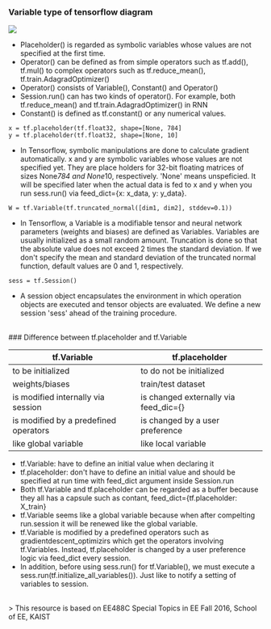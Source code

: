 
### Variable type of tensorflow diagram

![](https://docs.google.com/drawings/d/1qaFys5F7_FqI6FvVpQDGIDl-XJwLGh0x3SoL4BTAbw0/pub?w=480&amp;h=360)
* Placeholder() is regarded as symbolic variables whose values are not specified at the first time.
* Operator() can be defined as from simple operators such as tf.add(), tf.mul() to complex operators such as tf.reduce_mean(), tf.train.AdagradOptimizer()  
* Operator() consists of Variable(), Constant() and Operator()
* Session.run() can has two kinds of operator(). For example, both tf.reduce_mean() and tf.train.AdagradOptimizer() in RNN  
* Constant() is defined as tf.constant() or any numerical values. 

```
x = tf.placeholder(tf.float32, shape=[None, 784]
y = tf.placeholder(tf.float32, shape=[None, 10]
```
* In Tensorflow, symbolic manipulations are done to calculate gradient automatically. x and y are symbolic variables whose values are not specified yet. They are place holders for 32-bit floating matrices of sizes None*784 and None*10, respectively. 'None' means unspeficied. It will be specified later when the actual data is fed to x and y when you run sess.run() via feed_dict={x: x_data, y: y_data}. 
```
W = tf.Variable(tf.truncated_normal([dim1, dim2], stddev=0.1))
```
* In Tensorflow, a Variable is a modifiable tensor and neural network parameters (weights and biases) are defined as Variables. Variables are usually initialized as a small random amount. Truncation is done so that the absolute value does not exceed 2 times the standard deviation. If we don't specify the mean and standard deviation of the truncated normal function, default values are 0 and 1, respectively.
```
sess = tf.Session()
```
* A session object encapsulates the environment in which operation objects are executed and tensor objects are evaluated. We define a new session 'sess' ahead of the training procedure.


<br>
### Difference between tf.placeholder and tf.Variable

tf.Variable | tf.placeholder
------------|---------------
to be initialized | to do not be initialized
weights/biases | train/test dataset
is modified internally via session | is changed externally via feed_dic={}
is modified by a predefined operators | is changed by a user preference
like global variable | like local variable

* tf.Variable: have to define an initial value when declaring it
* tf.placeholder: don't have to define an initial value and should be specified at run time with feed_dict argument inside Session.run
* Both tf.Variable and tf.placeholder can be regarded as a buffer because they all has a capsule such as contant, feed_dict={tf.placeholder: X_train} 
* tf.Variable seems like a global variable because when after compelting run.session it will be renewed like the global variable.
* tf.Variable is modified by a predefined operators such as gradientdescent_optimizirs which get the operators involving tf.Variables. Instead, tf.placeholder is changed by a user preference logic via feed_dict every session. 
* In addition, before using sess.run() for tf.Variable(), we must execute a sess.run(tf.initialize_all_variables()). Just like to notify a setting of variables to session. 



<br>
> This resource is based on EE488C Special Topics in EE <Deep Learning and AlphaGo> Fall 2016, School of EE, KAIST
